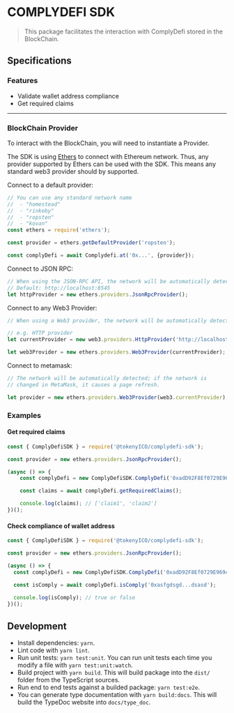 # COMPLYDEFI SDK

> This package facilitates the interaction with ComplyDefi stored in the BlockChain.

## Specifications

### Features

- Validate wallet address compliance
- Get required claims

---

### BlockChain Provider

To interact with the BlockChain, you will need to instantiate a Provider.

The SDK is using [Ethers](https://github.com/ethers-io/ethers.js) to connect with Ethereum network.
Thus, any provider supported by Ethers can be used with the SDK.
This means any standard web3 provider should by supported.

Connect to a default provider:

```javascript
// You can use any standard network name
//  - "homestead"
//  - "rinkeby"
//  - "ropsten"
//  - "kovan"
const ethers = require('ethers');

const provider = ethers.getDefaultProvider('ropsten');

const complyDefi = await Complydefi.at('0x...', {provider});
```

Connect to JSON RPC:

```javascript
// When using the JSON-RPC API, the network will be automatically detected
// Default: http://localhost:8545
let httpProvider = new ethers.providers.JsonRpcProvider();
```

Connect to any Web3 Provider:

```javascript
// When using a Web3 provider, the network will be automatically detected

// e.g. HTTP provider
let currentProvider = new web3.providers.HttpProvider('http://localhost:8545');

let web3Provider = new ethers.providers.Web3Provider(currentProvider);
```

Connect to metamask:

```javascript
// The network will be automatically detected; if the network is
// changed in MetaMask, it causes a page refresh.

let provider = new ethers.providers.Web3Provider(web3.currentProvider);
```

### Examples

#### Get required claims

```javascript
const { ComplyDefiSDK } = require('@tokenyICO/complydefi-sdk');

const provider = new ethers.providers.JsonRpcProvider();

(async () => {
    const complyDefi = new ComplyDefiSDK.ComplyDefi('0xadD92F8Ef0729E969c5a98Ea5740c9b644B362e3', { provider });

    const claims = await complyDefi.getRequiredClaims();

    console.log(claims); // ['claim1', 'claim2']
})();
```

#### Check compliance of wallet address

```javascript
const { ComplyDefiSDK } = require('@tokenyICO/complydefi-sdk');

const provider = new ethers.providers.JsonRpcProvider();

(async () => {
  const complyDefi = new ComplyDefiSDK.ComplyDefi('0xadD92F8Ef0729E969c5a98Ea5740c9b644B362e3', { provider });

  const isComply = await complyDefi.isComply('0xasfgdsgd...dsasd');
  
  console.log(isComply); // true or false
})();
```

## Development

- Install dependencies: `yarn`.
- Lint code with `yarn lint`.
- Run unit tests: `yarn test:unit`. You can run unit tests each time you modify a file with `yarn test:unit:watch`.
- Build project with `yarn build`. This will build package into the `dist/` folder from the TypeScript sources.
- Run end to end tests against a builded package: `yarn test:e2e`.
- You can generate type documentation with `yarn build:docs`. This will build the TypeDoc website into `docs/type_doc`.
